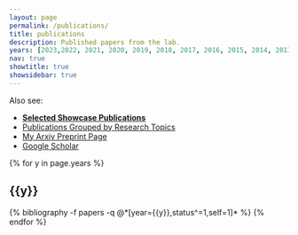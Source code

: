 ```yaml
---
layout: page
permalink: /publications/
title: publications
description: Published papers from the lab.
years: [2023,2022, 2021, 2020, 2019, 2018, 2017, 2016, 2015, 2014, 2013, 2012, 2011, 2010, 2009, 2007, 2005]
nav: true
showtitle: true
showsidebar: true
---
```


Also see:
- **[Selected Showcase Publications](/showcase)**
- [Publications Grouped by Research Topics](/pub-by-topic/)
- [My Arxiv Preprint Page](https://arxiv.org/search/cs?searchtype=author&query=Crowley%2C+M)
- [Google Scholar](https://scholar.google.ca/citations?user=eL_y80EAAAAJ)


<div class="publications by year">
{% for y in page.years %}
  <h2 class="year">{{y}}</h2>
  {% bibliography -f papers -q @*[year={{y}},status^=1,self=1]* %}
{% endfor %}
</div>
